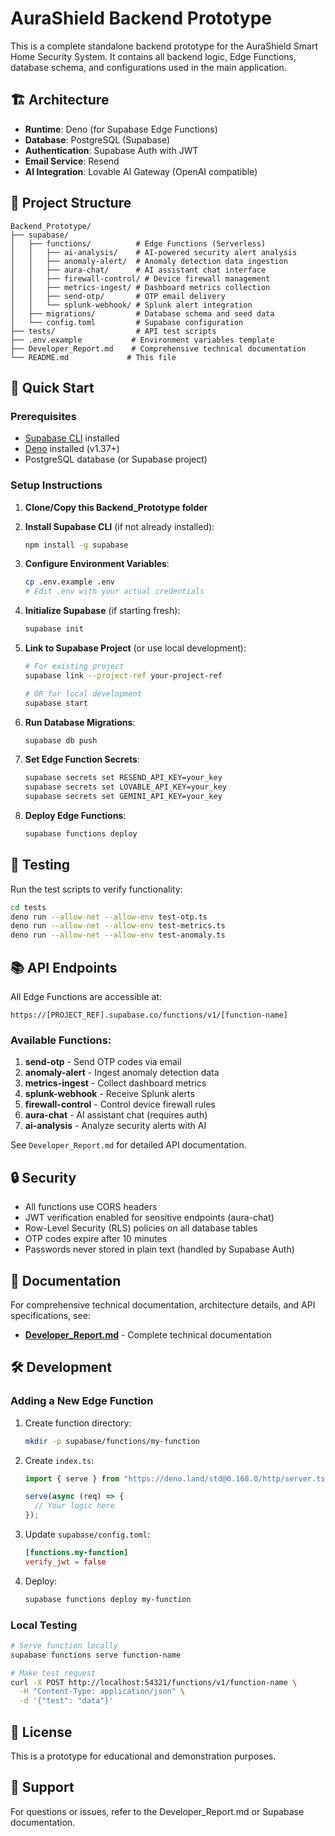 # AuraShield Backend Prototype

This is a complete standalone backend prototype for the AuraShield Smart Home Security System. It contains all backend logic, Edge Functions, database schema, and configurations used in the main application.

## 🏗️ Architecture

- **Runtime**: Deno (for Supabase Edge Functions)
- **Database**: PostgreSQL (Supabase)
- **Authentication**: Supabase Auth with JWT
- **Email Service**: Resend
- **AI Integration**: Lovable AI Gateway (OpenAI compatible)

## 📁 Project Structure

```
Backend_Prototype/
├── supabase/
│   ├── functions/          # Edge Functions (Serverless)
│   │   ├── ai-analysis/    # AI-powered security alert analysis
│   │   ├── anomaly-alert/  # Anomaly detection data ingestion
│   │   ├── aura-chat/      # AI assistant chat interface
│   │   ├── firewall-control/ # Device firewall management
│   │   ├── metrics-ingest/ # Dashboard metrics collection
│   │   ├── send-otp/       # OTP email delivery
│   │   └── splunk-webhook/ # Splunk alert integration
│   ├── migrations/         # Database schema and seed data
│   └── config.toml         # Supabase configuration
├── tests/                  # API test scripts
├── .env.example           # Environment variables template
├── Developer_Report.md    # Comprehensive technical documentation
└── README.md             # This file
```

## 🚀 Quick Start

### Prerequisites

- [Supabase CLI](https://supabase.com/docs/guides/cli) installed
- [Deno](https://deno.land/) installed (v1.37+)
- PostgreSQL database (or Supabase project)

### Setup Instructions

1. **Clone/Copy this Backend_Prototype folder**

2. **Install Supabase CLI** (if not already installed):
   ```bash
   npm install -g supabase
   ```

3. **Configure Environment Variables**:
   ```bash
   cp .env.example .env
   # Edit .env with your actual credentials
   ```

4. **Initialize Supabase** (if starting fresh):
   ```bash
   supabase init
   ```

5. **Link to Supabase Project** (or use local development):
   ```bash
   # For existing project
   supabase link --project-ref your-project-ref
   
   # OR for local development
   supabase start
   ```

6. **Run Database Migrations**:
   ```bash
   supabase db push
   ```

7. **Set Edge Function Secrets**:
   ```bash
   supabase secrets set RESEND_API_KEY=your_key
   supabase secrets set LOVABLE_API_KEY=your_key
   supabase secrets set GEMINI_API_KEY=your_key
   ```

8. **Deploy Edge Functions**:
   ```bash
   supabase functions deploy
   ```

## 🧪 Testing

Run the test scripts to verify functionality:

```bash
cd tests
deno run --allow-net --allow-env test-otp.ts
deno run --allow-net --allow-env test-metrics.ts
deno run --allow-net --allow-env test-anomaly.ts
```

## 📚 API Endpoints

All Edge Functions are accessible at:
```
https://[PROJECT_REF].supabase.co/functions/v1/[function-name]
```

### Available Functions:

1. **send-otp** - Send OTP codes via email
2. **anomaly-alert** - Ingest anomaly detection data
3. **metrics-ingest** - Collect dashboard metrics
4. **splunk-webhook** - Receive Splunk alerts
5. **firewall-control** - Control device firewall rules
6. **aura-chat** - AI assistant chat (requires auth)
7. **ai-analysis** - Analyze security alerts with AI

See `Developer_Report.md` for detailed API documentation.

## 🔒 Security

- All functions use CORS headers
- JWT verification enabled for sensitive endpoints (aura-chat)
- Row-Level Security (RLS) policies on all database tables
- OTP codes expire after 10 minutes
- Passwords never stored in plain text (handled by Supabase Auth)

## 📖 Documentation

For comprehensive technical documentation, architecture details, and API specifications, see:
- **[Developer_Report.md](./Developer_Report.md)** - Complete technical documentation

## 🛠️ Development

### Adding a New Edge Function

1. Create function directory:
   ```bash
   mkdir -p supabase/functions/my-function
   ```

2. Create `index.ts`:
   ```typescript
   import { serve } from "https://deno.land/std@0.168.0/http/server.ts";
   
   serve(async (req) => {
     // Your logic here
   });
   ```

3. Update `supabase/config.toml`:
   ```toml
   [functions.my-function]
   verify_jwt = false
   ```

4. Deploy:
   ```bash
   supabase functions deploy my-function
   ```

### Local Testing

```bash
# Serve function locally
supabase functions serve function-name

# Make test request
curl -X POST http://localhost:54321/functions/v1/function-name \
  -H "Content-Type: application/json" \
  -d '{"test": "data"}'
```

## 📝 License

This is a prototype for educational and demonstration purposes.

## 🤝 Support

For questions or issues, refer to the Developer_Report.md or Supabase documentation.
